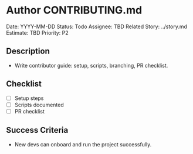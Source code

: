 # Author CONTRIBUTING.md

Date: YYYY-MM-DD
Status: Todo
Assignee: TBD
Related Story: ../story.md
Estimate: TBD
Priority: P2

## Description
- Write contributor guide: setup, scripts, branching, PR checklist.

## Checklist
- [ ] Setup steps
- [ ] Scripts documented
- [ ] PR checklist

## Success Criteria
- New devs can onboard and run the project successfully.
